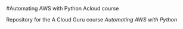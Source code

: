 #Automating AWS with Python Acloud course

Repository for the A Cloud Guru course *Automating AWS with Python*
